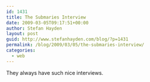 ```yaml
---
id: 1431
title: The Submaries Interview
date: 2009-03-05T09:17:51+00:00
author: Stefan Hayden
layout: post
guid: http://www.stefanhayden.com/blog/?p=1431
permalink: /blog/2009/03/05/the-submaries-interview/
categories:
  - web
---
```

They always have such nice interviews.

<script type="text/javascript" src="http://minnesota.publicradio.org/www_publicradio/tools/media_player/js/swfobject.js"></script><div id="minnesota/the_current/performances/2009/02/24/20090219_the_submarines_20090224_128s_player"></div><script language="javascript">/*<![CDATA[*/var so = new SWFObject("http://minnesota.publicradio.org/www_publicradio/tools/media_player/s_player.swf", "minnesota/the_current/performances/2009/02/24/20090219_the_submarines_20090224_128s_player", "319", "83", "8", "#ffffff");so.addParam("quality", "high");so.addParam("menu", "false");so.addParam("wmode", "transparent");so.addVariable("name", "minnesota/the_current/performances/2009/02/24/20090219_the_submarines_20090224_128");so.write("minnesota/the_current/performances/2009/02/24/20090219_the_submarines_20090224_128s_player");/*]]>*/</script>